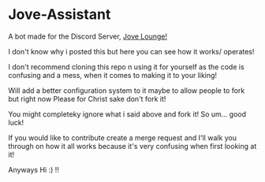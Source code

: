 # Jove-Assistant
A bot made for the Discord Server, [Jove Lounge!](https://sites.google.com/view/joveplayz/home)

I don't know why i posted this but here you can see how it works/ operates!   

I don't recommend cloning this repo n using it for yourself as the code is confusing and a mess, when it comes to making it to your liking!

Will add a better configuration system to it maybe to allow people to fork but right now Please for Christ sake don't fork it!

You might completeky ignore what i said above and fork it! So um... good luck!  

If you would like to contribute create a merge request and I'll walk you through on how it all works because it's very confusing when first looking at it! 

Anyways Hi :) !!